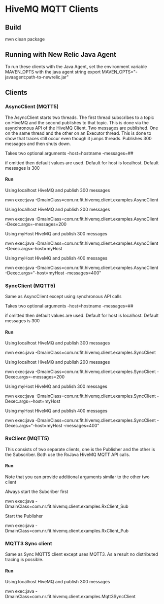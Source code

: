 # HiveMQ MQTT Clients

## Build
mvn clean package

## Running with New Relic Java Agent
   
To run these clients with the Java Agent, set the environment variable MAVEN_OPTS with the java agent string
export MAVEN_OPTS="-javaagent:path-to-newrelic.jar"
   
## Clients
   
### AsyncClient (MQTT5)
   
The AsyncClient starts two threads.  The first thread subscribes to a topic on HiveMQ and the second publishes to that topic.  This is done via the asynchronous API of the HiveMQ Client.  Two messages are published.  One on the same thread and the other on an Executor thread.  This is done to show that traces still occur even though it jumps threads.  Publishes 300 messages and then shuts down.

Takes two optional arguments
-host=hostname
-messages=##
   
if omitted then default values are used.  Default for host is localhost.   Default messages is 300

#### Run

Using localhost HiveMQ and publish 300 messages  
    
mvn exec:java -DmainClass=com.nr.fit.hivemq.client.examples.AsyncClient 
   
Using localhost HiveMQ and publish 200 messages  
   
mvn exec:java -DmainClass=com.nr.fit.hivemq.client.examples.AsyncClient -Dexec.args=-messages=200   
   
Using myHost HiveMQ and publish 300 messages  
   
mvn exec:java -DmainClass=com.nr.fit.hivemq.client.examples.AsyncClient -Dexec.args=-host=myHost   
   
Using myHost HiveMQ and publish 400 messages  
   
mvn exec:java -DmainClass=com.nr.fit.hivemq.client.examples.AsyncClient -Dexec.args="-host=myHost -messages=400"      
   
### SyncClient (MQTT5)
   
Same as AsyncClient except using synchronous API calls

Takes two optional arguments
-host=hostname
-messages=##
   
if omitted then default values are used.  Default for host is localhost.   Default messages is 300

#### Run

Using localhost HiveMQ and publish 300 messages  
    
mvn exec:java -DmainClass=com.nr.fit.hivemq.client.examples.SyncClient 
   
Using localhost HiveMQ and publish 200 messages  
   
mvn exec:java -DmainClass=com.nr.fit.hivemq.client.examples.SyncClient -Dexec.args=-messages=200   
   
Using myHost HiveMQ and publish 300 messages  
   
mvn exec:java -DmainClass=com.nr.fit.hivemq.client.examples.SyncClient -Dexec.args=-host=myHost   
   
Using myHost HiveMQ and publish 400 messages  
   
mvn exec:java -DmainClass=com.nr.fit.hivemq.client.examples.SyncClient -Dexec.args="-host=myHost -messages=400"      
   
   
### RxClient (MQTT5)
   
This consists of two separate clients, one is the Publisher and the other is the Subscriber.   Both use the RxJava HiveMQ MQTT API calls.  

#### Run
   
Note that you can provide additional arguments similar to the other two client

Always start the Subcriber first   
   
mvn exec:java -DmainClass=com.nr.fit.hivemq.client.examples.RxClient_Sub   
    
Start the Publisher   
   
mvn exec:java -DmainClass=com.nr.fit.hivemq.client.examples.RxClient_Pub   
 
   
### MQTT3 Sync client

Same as Sync MQTT5 client except uses MQTT3.  As a result no distributed tracing is possible.

#### Run

Using localhost HiveMQ and publish 300 messages  
    
mvn exec:java -DmainClass=com.nr.fit.hivemq.client.examples.Mqtt3SyncClient 
